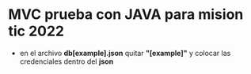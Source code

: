 # MVC prueba con JAVA para mision tic 2022

- en el archivo **db[example].json** quitar **"[example]"** y colocar las credenciales dentro del **json**

